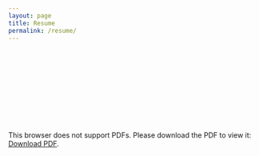 ```yaml
---
layout: page
title: Resume
permalink: /resume/
---
```


<object data="https://raw.githubusercontent.com/bgert/bgert.github.io/c108102ac6871d0ddb6a0cdca76e8f4767febd8f/Ben%20Gertz%20internet%20resume%20copy.pdf" type="application/pdf" width="800px" height="800px">
    <embed src="https://raw.githubusercontent.com/bgert/bgert.github.io/c108102ac6871d0ddb6a0cdca76e8f4767febd8f/Ben%20Gertz%20internet%20resume%20copy.pdf">
        <p>This browser does not support PDFs. Please download the PDF to view it: <a href="http://yoursite.com/the.pdf">Download PDF</a>.</p>
    </embed>
</object>